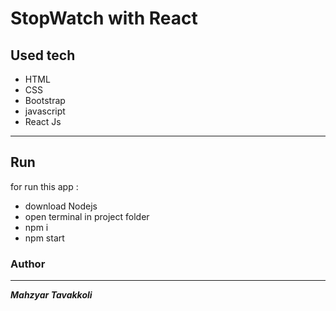 # StopWatch with React


## Used tech
- HTML
- CSS
- Bootstrap
- javascript
- React Js
---

## Run
for run this app :
- download Nodejs
- open terminal in project folder
- npm i
- npm start

### Author
---
***Mahzyar Tavakkoli***

